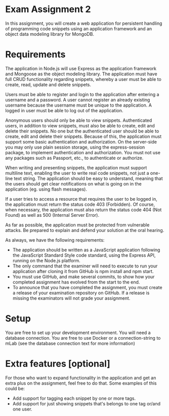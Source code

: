 # Exam Assignment 2 #
In this assignment, you will create a web application for persistent handling of programming code snippets using an application framework and an object data modeling library for MongoDB.

# Requirements #
The application in Node.js will use Express as the application framework and Mongoose as the object modeling library. The application must have full CRUD functionality regarding snippets, whereby a user must be able to create, read, update and delete snippets.

Users must be able to register and login to the application after entering a username and a password. A user cannot register an already existing username because the username must be unique to the application. A logged in user must be able to log out of the application.

Anonymous users should only be able to view snippets. Authenticated users, in addition to view snippets, must also be able to create, edit and delete their snippets. No one but the authenticated user should be able to create, edit and delete their snippets. Because of this, the application must support some basic authentication and authorization. On the server-side you may only use plain session storage, using the express-session package, to implement authentication and authorization. You must not use any packages such as Passport, etc., to authenticate or authorize.

When writing and presenting snippets, the application must support multiline text, enabling the user to write real code snippets, not just a one-line text string. The application should be easy to understand, meaning that the users should get clear notifications on what is going on in the application (eg. using flash messages).

If a user tries to access a resource that requires the user to be logged in, the application must return the status code 403 (Forbidden). Of course, when necessary, the application must also return the status code 404 (Not Found) as well as 500 (Internal Server Error).

As far as possible, the application must be protected from vulnerable attacks. Be prepared to explain and defend your solution at the oral hearing.

As always, we have the following requirements:
* The application should be written as a JavaScript application following the JavaScript Standard Style code standard, using the Express API, running on the Node.js platform.
* The only command that the examiner will need to execute to run your application after cloning it from GitHub is npm install and npm start.
* You must use GitHub, and make several commits, to show how your completed assignment has evolved from the start to the end.
* To announce that you have completed the assignment, you must create a release of your examination repository on GitHub. If a release is missing the examinators will not grade your assignment.

# Setup #
You are free to set up your development environment. You will need a database connection. You are free to use Docker or a connection-string to mLab (see the database connection text for more information)

# Extra features [optional] #
For those who want to expand functionality in the application and get an extra plus on the assignment, feel free to do that. Some examples of this could be:

* Add support for tagging each snippet by one or more tags.
* Add support for just showing snippets that's belongs to one tag or/and one user.